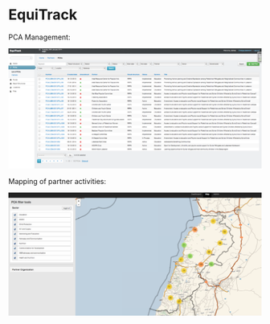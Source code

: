 EquiTrack
=========

PCA Management:

![PCA list](/screenshots/equitrack_pcas.png "List of PCAs")


Mapping of partner activities:

![PCA map](/screenshots/equitrack_map.png "Map of PCAs")

